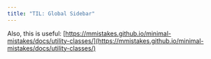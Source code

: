 ```yaml
---
title: "TIL: Global Sidebar"
---
```


Also, this is useful: [https://mmistakes.github.io/minimal-mistakes/docs/utility-classes/](https://mmistakes.github.io/minimal-mistakes/docs/utility-classes/)